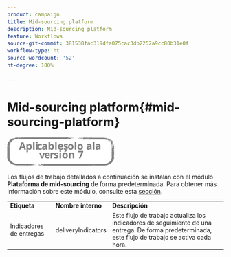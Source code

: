 ```yaml
---
product: campaign
title: Mid-sourcing platform
description: Mid-sourcing platform
feature: Workflows
source-git-commit: 381538fac319dfa075cac3db2252a9cc80b31e0f
workflow-type: ht
source-wordcount: '52'
ht-degree: 100%

---
```



# Mid-sourcing platform{#mid-sourcing-platform}

![](../../assets/v7-only.svg)

Los flujos de trabajo detallados a continuación se instalan con el módulo **Plataforma de mid-sourcing** de forma predeterminada. Para obtener más información sobre este módulo, consulte esta [sección](../../installation/using/mid-sourcing-deployment.md).

<table> 
 <tbody> 
  <tr> 
   <td> <strong>Etiqueta</strong><br /> </td> 
   <td> <strong>Nombre interno</strong><br /> </td> 
   <td> <strong>Descripción</strong><br /> </td> 
  </tr> 
  <tr> 
   <td> <span class="uicontrol">Indicadores de entregas</span> <br /> </td> 
   <td> <span class="uicontrol">deliveryIndicators</span> <br /> </td> 
   <td> Este flujo de trabajo actualiza los indicadores de seguimiento de una entrega. De forma predeterminada, este flujo de trabajo se activa cada hora.<br /> </td> 
  </tr> 
 </tbody> 
</table>

